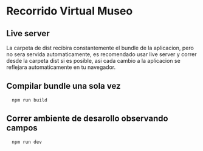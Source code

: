 # Recorrido Virtual Museo

## Live server

La carpeta de dist recibira constantemente el bundle de la aplicacion, pero no sera servida automaticamente, es recomendado usar live server y correr desde la carpeta dist si es posible, asi cada cambio a la aplicacion se reflejara automaticamente en tu navegador.

## Compilar bundle una sola vez

```
  npm run build
```

## Correr ambiente de desarollo observando campos

```
  npm run dev
  
```

